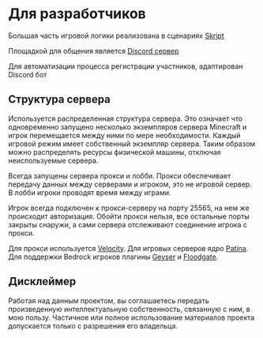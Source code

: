 # Для разработчиков

Большая часть игровой логики реализована в сценариях [Skript](https://docs.skriptlang.org/)

Площадкой для общения является [Discord сервер](https://discord.gg/ude64dMX6y)

Для автоматизации процесса регистрации участников, адаптирован Discord бот

## Структура сервера

Используется распределенная структура сервера. Это означает что одновременно запущено несколько экземпляров сервера Minecraft и игрок перемещается между ними по мере необходимости. Каждый игровой режим имеет собственный экземпляр сервера. Таким образом можно распределять ресурсы физической машины, отключая неиспользуемые сервера.

Всегда запущены сервера прокси и лобби. Прокси обеспечивает передачу данных между серверами и игроком, это не игровой сервер. В лобби игроки проводят время между играми.

Игрок всегда подключен к прокси-серверу на порту 25565, на нем же происходит авторизация. Обойти прокси нельзя, все остальные порты закрыты снаружи, а сами сервера отслеживают соединение игрока с прокси.

Для прокси используется [Velocity](https://github.com/PaperMC/Velocity). Для игровых серверов ядро [Patina](https://github.com/PatinaMC/Patina).
Для поддержки Bedrock игроков плагины [Geyser](https://github.com/GeyserMC/Geyser) и [Floodgate](https://github.com/GeyserMC/Floodgate).

## Дисклеймер

Работая над данным проектом, вы соглашаетесь передать произведенную интеллектуальную собственность, связанную с ним, в мою пользу. Частичное или полное использование материалов проекта допускается только с разрешения его владельца.
